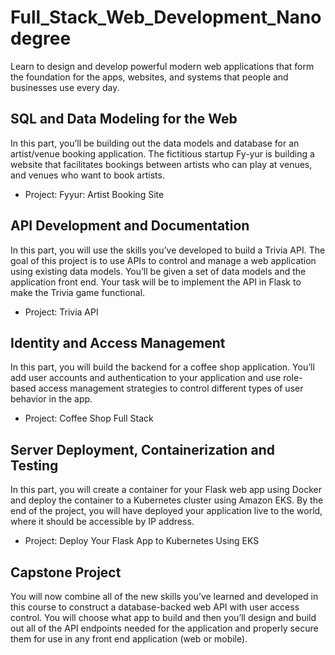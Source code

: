 # Full_Stack_Web_Development_Nanodegree

Learn to design and develop powerful modern web applications that form the foundation for the apps, websites, and systems that people and businesses use every day.

## SQL and Data Modeling for the Web

In this part, you’ll be building out the data models and database for an artist/venue booking application. The fictitious startup Fy-yur is building a website that facilitates bookings between artists who can play at venues, and venues who want to book artists.
 - Project: Fyyur: Artist Booking Site

## API Development and Documentation

In this part, you will use the skills you’ve developed to build a Trivia API. The goal of this project is to use APIs to control and manage a web application using existing data models. You’ll be given a set of data models and the application front end. Your task will be to implement the API in Flask to make the Trivia game functional.
 - Project: Trivia API
 
 ## Identity and Access Management
 
In this part, you will build the backend for a coffee shop application. You’ll add user accounts and authentication to your application and use role-based access management strategies to control different types of user behavior in the app.
 - Project: Coffee Shop Full Stack
 
 ## Server Deployment, Containerization and Testing
 
In this part, you will create a container for your Flask web app using Docker and deploy the container to a Kubernetes cluster using Amazon EKS. By the end of the project, you will have deployed your application live to the world, where it should be accessible by IP address.
 - Project: Deploy Your Flask App to Kubernetes Using EKS
 
 ## Capstone Project
 
 You will now combine all of the new skills you’ve learned and developed in this course to construct a database-backed web API with user access control. You will choose what app to build and then you’ll design and build out all of the API endpoints needed for the application and properly secure them for use in any front end application (web or mobile).
